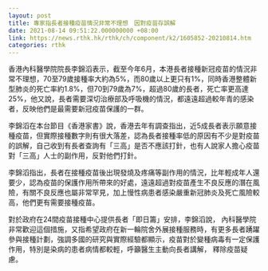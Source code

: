 ```yaml
---
layout: post
title: 專家指長者接種疫苗情況非常不理想　因對疫苗存誤解
date: 2021-08-14 09:51:22.000000000 +08:00
link: https://news.rthk.hk/rthk/ch/component/k2/1605852-20210814.htm
categories: rthk
---
```


香港內科醫學院院長李錦滔表示，截至今年6月，本港長者接種新冠疫苗的情況非常不理想，70至79歲接種率大約為5%，而80歲以上更只有1%，同時香港整體新型肺炎的死亡率約1.8%，但70到79歲為7%，超過80歲的長者，死亡率更高達25%，他又說，長者需要深切治療部及呼吸機的情況，都遠遠超過較年青的感染者，反映他們是最需要新冠疫苗保護的一群。
 
李錦滔在本台節目《香港家書》說，香港去年有調查指出，近5成長者表示願意接種疫苗，但實際接種數字則有很大落差，認為長者接種率低的原因有不少是對疫苗的誤解，自己收到有長者查詢有「三高」是否不應該打針，也有人說家人擔心疫苗對「三高」人士的副作用，反對他們打針。

李錦滔指出，長者在接種疫苗後出現發燒及疼痛等副作用的情況，比年輕成年人還要少，認為疫苗的保護作用所帶來的好處，遠遠超過對疫苗產生不良反應的潛在風險，有關不良反應也屬非常罕見，加上慢性病患者感染嚴重新冠肺炎及死亡風險較高，他們更有需要接種疫苗。

對於政府在24間疫苗接種中心提供長者「即日籌」安排，李錦滔說， 內科醫學院非常歡迎這個措施，又指希望政府在新一輪院舍外展接種服務時，有更多長者踴躍參與接種計劃，強調多國的研究與實際經驗都顯示，疫苗對於變種病毒有一定保護作用，特別是染病的患者病情都較輕，呼籲醫生主動向長者講解， 釋除疫苗疑慮。
